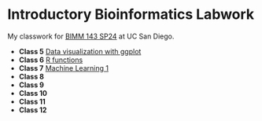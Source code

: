 # Introductory Bioinformatics Labwork
My classwork for [BIMM 143 SP24](https://bioboot.github.io/bimm143_S24/) at UC San Diego.

- **Class 5** [Data visualization with ggplot](https://github.com/bernicelozada/bimm143_github/blob/main/class%205/Class05.pdf)
- **Class 6** [R functions](https://github.com/bernicelozada/bimm143_github/blob/main/Class%206/class6.pdf)
- **Class 7** [Machine Learning 1](https://github.com/bernicelozada/bimm143_github/blob/main/Class7/Class7.pdf)
- **Class 8** []()
- **Class 9** []()
- **Class 10** []()
- **Class 11** []()
- **Class 12** []()
  
